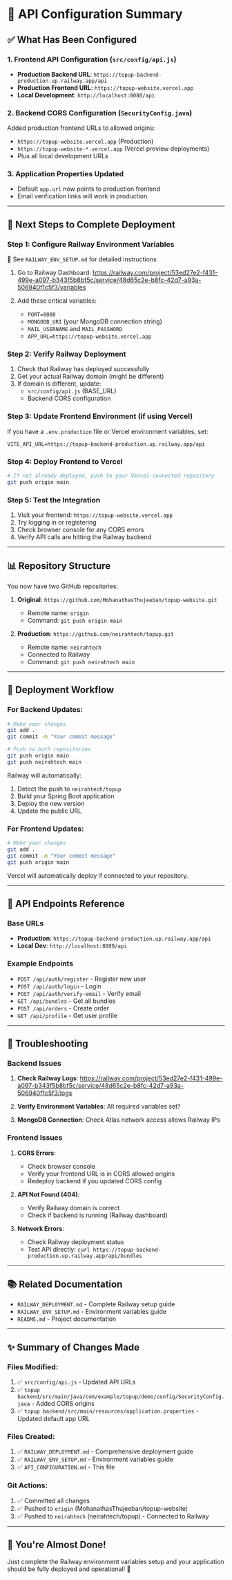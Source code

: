 # 🎯 API Configuration Summary

## ✅ What Has Been Configured

### 1. Frontend API Configuration (`src/config/api.js`)
- **Production Backend URL**: `https://topup-backend-production.up.railway.app/api`
- **Production Frontend URL**: `https://topup-website.vercel.app`
- **Local Development**: `http://localhost:8080/api`

### 2. Backend CORS Configuration (`SecurityConfig.java`)
Added production frontend URLs to allowed origins:
- `https://topup-website.vercel.app` (Production)
- `https://topup-website-*.vercel.app` (Vercel preview deployments)
- Plus all local development URLs

### 3. Application Properties Updated
- Default `app.url` now points to production frontend
- Email verification links will work in production

---

## 🚀 Next Steps to Complete Deployment

### Step 1: Configure Railway Environment Variables
📖 See `RAILWAY_ENV_SETUP.md` for detailed instructions

1. Go to Railway Dashboard:
   https://railway.com/project/53ed27e2-f431-499e-a097-b343f5b8bf5c/service/48d65c2e-b8fc-42d7-a93a-506940f1c5f3/variables

2. Add these critical variables:
   - `PORT=8080`
   - `MONGODB_URI` (your MongoDB connection string)
   - `MAIL_USERNAME` and `MAIL_PASSWORD`
   - `APP_URL=https://topup-website.vercel.app`

### Step 2: Verify Railway Deployment
1. Check that Railway has deployed successfully
2. Get your actual Railway domain (might be different)
3. If domain is different, update:
   - `src/config/api.js` (BASE_URL)
   - Backend CORS configuration

### Step 3: Update Frontend Environment (if using Vercel)
If you have a `.env.production` file or Vercel environment variables, set:
```
VITE_API_URL=https://topup-backend-production.up.railway.app/api
```

### Step 4: Deploy Frontend to Vercel
```bash
# If not already deployed, push to your Vercel-connected repository
git push origin main
```

### Step 5: Test the Integration
1. Visit your frontend: `https://topup-website.vercel.app`
2. Try logging in or registering
3. Check browser console for any CORS errors
4. Verify API calls are hitting the Railway backend

---

## 📊 Repository Structure

You now have two GitHub repositories:

1. **Original**: `https://github.com/MohanathasThujeeban/topup-website.git`
   - Remote name: `origin`
   - Command: `git push origin main`

2. **Production**: `https://github.com/neirahtech/topup.git`
   - Remote name: `neirahtech`
   - Connected to Railway
   - Command: `git push neirahtech main`

---

## 🔄 Deployment Workflow

### For Backend Updates:
```bash
# Make your changes
git add .
git commit -m "Your commit message"

# Push to both repositories
git push origin main
git push neirahtech main
```

Railway will automatically:
1. Detect the push to `neirahtech/topup`
2. Build your Spring Boot application
3. Deploy the new version
4. Update the public URL

### For Frontend Updates:
```bash
# Make your changes
git add .
git commit -m "Your commit message"
git push origin main
```

Vercel will automatically deploy if connected to your repository.

---

## 🔧 API Endpoints Reference

### Base URLs
- **Production**: `https://topup-backend-production.up.railway.app/api`
- **Local Dev**: `http://localhost:8080/api`

### Example Endpoints
- `POST /api/auth/register` - Register new user
- `POST /api/auth/login` - Login
- `POST /api/auth/verify-email` - Verify email
- `GET /api/bundles` - Get all bundles
- `POST /api/orders` - Create order
- `GET /api/profile` - Get user profile

---

## 🐛 Troubleshooting

### Backend Issues
1. **Check Railway Logs**: 
   https://railway.com/project/53ed27e2-f431-499e-a097-b343f5b8bf5c/service/48d65c2e-b8fc-42d7-a93a-506940f1c5f3/logs

2. **Verify Environment Variables**: All required variables set?

3. **MongoDB Connection**: Check Atlas network access allows Railway IPs

### Frontend Issues
1. **CORS Errors**: 
   - Check browser console
   - Verify your frontend URL is in CORS allowed origins
   - Redeploy backend if you updated CORS config

2. **API Not Found (404)**:
   - Verify Railway domain is correct
   - Check if backend is running (Railway dashboard)

3. **Network Errors**:
   - Check Railway deployment status
   - Test API directly: `curl https://topup-backend-production.up.railway.app/api/bundles`

---

## 📚 Related Documentation

- `RAILWAY_DEPLOYMENT.md` - Complete Railway setup guide
- `RAILWAY_ENV_SETUP.md` - Environment variables guide
- `README.md` - Project documentation

---

## ✨ Summary of Changes Made

### Files Modified:
1. ✅ `src/config/api.js` - Updated API URLs
2. ✅ `topup backend/src/main/java/com/example/topup/demo/config/SecurityConfig.java` - Added CORS origins
3. ✅ `topup backend/src/main/resources/application.properties` - Updated default app URL

### Files Created:
1. ✅ `RAILWAY_DEPLOYMENT.md` - Comprehensive deployment guide
2. ✅ `RAILWAY_ENV_SETUP.md` - Environment variables guide
3. ✅ `API_CONFIGURATION.md` - This file

### Git Actions:
1. ✅ Committed all changes
2. ✅ Pushed to `origin` (MohanathasThujeeban/topup-website)
3. ✅ Pushed to `neirahtech` (neirahtech/topup) - Connected to Railway

---

## 🎉 You're Almost Done!

Just complete the Railway environment variables setup and your application should be fully deployed and operational! 🚀
